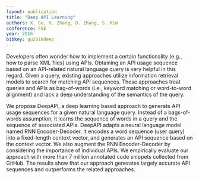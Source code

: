 ```yaml
---
layout: publication
title: "Deep API Learning"
authors: X. Gu, H. Zhang, D. Zhang, S. Kim
conference: FSE
year: 2016
bibkey: gu2016deep
---
```

Developers often wonder how to implement a certain functionality (e.g., how to parse XML files) using APIs. Obtaining an API usage sequence based on an API-related natural language query is very helpful in this regard. Given a query, existing approaches utilize information retrieval models to search for matching API sequences. These approaches treat queries and APIs as bag-of-words (i.e., keyword matching or word-to-word alignment) and lack a deep understanding of the semantics of the query.

We propose DeepAPI, a deep learning based approach to generate API usage sequences for a given natural language query. Instead of a bags-of-words assumption, it learns the
sequence of words in a query and the sequence of associated APIs. DeepAPI adapts a neural language model named RNN Encoder-Decoder. It encodes a word sequence (user query) into a fixed-length context vector, and generates an API sequence based on the context vector. We also augment the RNN Encoder-Decoder by considering the importance of individual APIs. We empirically evaluate our approach with more than 7 million annotated code snippets collected from GitHub. The results show that our approach generates largely accurate API sequences and outperforms the related approaches.

